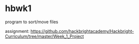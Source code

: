 hbwk1
=====

program to sort/move files

assignment: https://github.com/hackbrightacademy/Hackbright-Curriculum/tree/master/Week_1_Project
